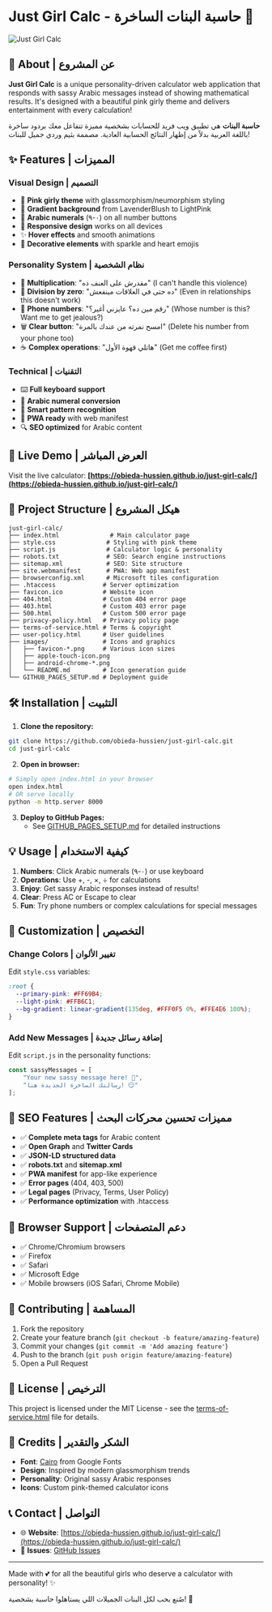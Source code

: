 # Just Girl Calc - حاسبة البنات الساخرة 💅

![Just Girl Calc](https://github.com/user-attachments/assets/ce242192-6c9e-4ecd-938e-0b0f41eab881)

## 🎯 About | عن المشروع

**Just Girl Calc** is a unique personality-driven calculator web application that responds with sassy Arabic messages instead of showing mathematical results. It's designed with a beautiful pink girly theme and delivers entertainment with every calculation!

**حاسبة البنات** هي تطبيق ويب فريد للحسابات بشخصية مميزة تتفاعل معك بردود ساخرة باللغة العربية بدلاً من إظهار النتائج الحسابية العادية. مصممة بثيم وردي جميل للبنات!

## ✨ Features | المميزات

### Visual Design | التصميم
- 🎨 **Pink girly theme** with glassmorphism/neumorphism styling
- 🌈 **Gradient background** from LavenderBlush to LightPink
- 🔢 **Arabic numerals** (٠-٩) on all number buttons
- 📱 **Responsive design** works on all devices
- ✨ **Hover effects** and smooth animations
- 💖 **Decorative elements** with sparkle and heart emojis

### Personality System | نظام الشخصية
- 💅 **Multiplication**: "مقدرش على العنف ده" (I can't handle this violence)
- 🚫 **Division by zero**: "ده حتى في العلاقات مينفعش" (Even in relationships this doesn't work)
- 📱 **Phone numbers**: "رقم مين ده؟ عايزني أغير؟" (Whose number is this? Want me to get jealous?)
- 🗑️ **Clear button**: "امسح نمرته من عندك بالمرة" (Delete his number from your phone too)
- ☕ **Complex operations**: "هاتلي قهوة الأول" (Get me coffee first)

### Technical | التقنيات
- ⌨️ **Full keyboard support** 
- 🔄 **Arabic numeral conversion**
- 🎯 **Smart pattern recognition**
- 📱 **PWA ready** with web manifest
- 🔍 **SEO optimized** for Arabic content

## 🚀 Live Demo | العرض المباشر

Visit the live calculator: **[https://obieda-hussien.github.io/just-girl-calc/](https://obieda-hussien.github.io/just-girl-calc/)**

## 📁 Project Structure | هيكل المشروع

```
just-girl-calc/
├── index.html              # Main calculator page
├── style.css              # Styling with pink theme
├── script.js              # Calculator logic & personality
├── robots.txt             # SEO: Search engine instructions
├── sitemap.xml            # SEO: Site structure
├── site.webmanifest       # PWA: Web app manifest
├── browserconfig.xml      # Microsoft tiles configuration
├── .htaccess             # Server optimization
├── favicon.ico           # Website icon
├── 404.html              # Custom 404 error page
├── 403.html              # Custom 403 error page  
├── 500.html              # Custom 500 error page
├── privacy-policy.html   # Privacy policy page
├── terms-of-service.html # Terms & copyright
├── user-policy.html      # User guidelines
├── images/               # Icons and graphics
│   ├── favicon-*.png     # Various icon sizes
│   ├── apple-touch-icon.png
│   ├── android-chrome-*.png
│   └── README.md         # Icon generation guide
└── GITHUB_PAGES_SETUP.md # Deployment guide
```

## 🛠️ Installation | التثبيت

1. **Clone the repository:**
```bash
git clone https://github.com/obieda-hussien/just-girl-calc.git
cd just-girl-calc
```

2. **Open in browser:**
```bash
# Simply open index.html in your browser
open index.html
# OR serve locally
python -m http.server 8000
```

3. **Deploy to GitHub Pages:**
   - See [GITHUB_PAGES_SETUP.md](GITHUB_PAGES_SETUP.md) for detailed instructions

## 💡 Usage | كيفية الاستخدام

1. **Numbers**: Click Arabic numerals (٠-٩) or use keyboard
2. **Operations**: Use +, -, ×, ÷ for calculations  
3. **Enjoy**: Get sassy Arabic responses instead of results!
4. **Clear**: Press AC or Escape to clear
5. **Fun**: Try phone numbers or complex calculations for special messages

## 🔧 Customization | التخصيص

### Change Colors | تغيير الألوان
Edit `style.css` variables:
```css
:root {
  --primary-pink: #FF69B4;
  --light-pink: #FFB6C1;
  --bg-gradient: linear-gradient(135deg, #FFF0F5 0%, #FFE4E6 100%);
}
```

### Add New Messages | إضافة رسائل جديدة
Edit `script.js` in the personality functions:
```javascript
const sassyMessages = [
    "Your new sassy message here! 💅",
    "رسالتك الساخرة الجديدة هنا! 😏"
];
```

## 🌟 SEO Features | مميزات تحسين محركات البحث

- ✅ **Complete meta tags** for Arabic content
- ✅ **Open Graph** and **Twitter Cards**  
- ✅ **JSON-LD structured data**
- ✅ **robots.txt** and **sitemap.xml**
- ✅ **PWA manifest** for app-like experience
- ✅ **Error pages** (404, 403, 500)
- ✅ **Legal pages** (Privacy, Terms, User Policy)
- ✅ **Performance optimization** with .htaccess

## 📱 Browser Support | دعم المتصفحات

- ✅ Chrome/Chromium browsers
- ✅ Firefox  
- ✅ Safari
- ✅ Microsoft Edge
- ✅ Mobile browsers (iOS Safari, Chrome Mobile)

## 🤝 Contributing | المساهمة

1. Fork the repository
2. Create your feature branch (`git checkout -b feature/amazing-feature`)
3. Commit your changes (`git commit -m 'Add amazing feature'`)
4. Push to the branch (`git push origin feature/amazing-feature`)
5. Open a Pull Request

## 📄 License | الترخيص

This project is licensed under the MIT License - see the [terms-of-service.html](terms-of-service.html) file for details.

## 🎉 Credits | الشكر والتقدير

- **Font**: [Cairo](https://fonts.google.com/specimen/Cairo) from Google Fonts
- **Design**: Inspired by modern glassmorphism trends
- **Personality**: Original sassy Arabic responses
- **Icons**: Custom pink-themed calculator icons

## 📞 Contact | التواصل

- 🌐 **Website**: [https://obieda-hussien.github.io/just-girl-calc/](https://obieda-hussien.github.io/just-girl-calc/)
- 📧 **Issues**: [GitHub Issues](https://github.com/obieda-hussien/just-girl-calc/issues)

---

Made with 💕 for all the beautiful girls who deserve a calculator with personality! ✨

صُنع بحب لكل البنات الجميلات اللي يستاهلوا حاسبة بشخصية! 💅